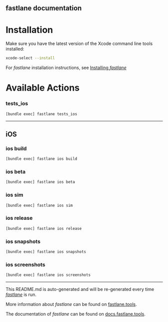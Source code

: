 fastlane documentation
----

# Installation

Make sure you have the latest version of the Xcode command line tools installed:

```sh
xcode-select --install
```

For _fastlane_ installation instructions, see [Installing _fastlane_](https://docs.fastlane.tools/#installing-fastlane)

# Available Actions

### tests_ios

```sh
[bundle exec] fastlane tests_ios
```



----


## iOS

### ios build

```sh
[bundle exec] fastlane ios build
```



### ios beta

```sh
[bundle exec] fastlane ios beta
```



### ios sim

```sh
[bundle exec] fastlane ios sim
```



### ios release

```sh
[bundle exec] fastlane ios release
```



### ios snapshots

```sh
[bundle exec] fastlane ios snapshots
```



### ios screenshots

```sh
[bundle exec] fastlane ios screenshots
```



----

This README.md is auto-generated and will be re-generated every time [_fastlane_](https://fastlane.tools) is run.

More information about _fastlane_ can be found on [fastlane.tools](https://fastlane.tools).

The documentation of _fastlane_ can be found on [docs.fastlane.tools](https://docs.fastlane.tools).
